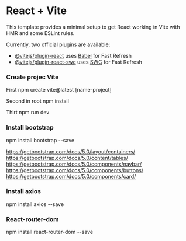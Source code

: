 # React + Vite

This template provides a minimal setup to get React working in Vite with HMR and some ESLint rules.

Currently, two official plugins are available:

- [@vitejs/plugin-react](https://github.com/vitejs/vite-plugin-react/blob/main/packages/plugin-react/README.md) uses [Babel](https://babeljs.io/) for Fast Refresh
- [@vitejs/plugin-react-swc](https://github.com/vitejs/vite-plugin-react-swc) uses [SWC](https://swc.rs/) for Fast Refresh

### Create projec Vite
First npm create vite@latest [name-project]

Second in root npm install

Thirt npm run dev

### Install bootstrap

npm install bootstrap --save

https://getbootstrap.com/docs/5.0/layout/containers/
https://getbootstrap.com/docs/5.0/content/tables/
https://getbootstrap.com/docs/5.0/components/navbar/
https://getbootstrap.com/docs/5.0/components/buttons/
https://getbootstrap.com/docs/5.0/components/card/

### Install axios

npm install axios --save

### React-router-dom

npm install react-router-dom --save

